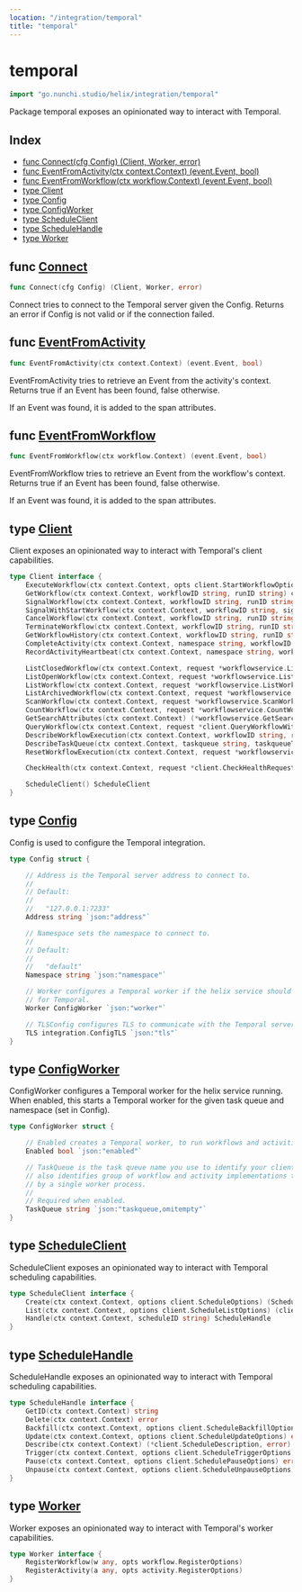 ```yaml
---
location: "/integration/temporal"
title: "temporal"
---
```


# temporal

```go
import "go.nunchi.studio/helix/integration/temporal"
```

Package temporal exposes an opinionated way to interact with Temporal.

## Index

- [func Connect\(cfg Config\) \(Client, Worker, error\)](<#Connect>)
- [func EventFromActivity\(ctx context.Context\) \(event.Event, bool\)](<#EventFromActivity>)
- [func EventFromWorkflow\(ctx workflow.Context\) \(event.Event, bool\)](<#EventFromWorkflow>)
- [type Client](<#Client>)
- [type Config](<#Config>)
- [type ConfigWorker](<#ConfigWorker>)
- [type ScheduleClient](<#ScheduleClient>)
- [type ScheduleHandle](<#ScheduleHandle>)
- [type Worker](<#Worker>)


## func [Connect](<https://github.com/nunchistudio/helix.go/blob/main/integration/temporal/temporal.go#L33>)

```go
func Connect(cfg Config) (Client, Worker, error)
```

Connect tries to connect to the Temporal server given the Config. Returns an error if Config is not valid or if the connection failed.

## func [EventFromActivity](<https://github.com/nunchistudio/helix.go/blob/main/integration/temporal/context.go#L48>)

```go
func EventFromActivity(ctx context.Context) (event.Event, bool)
```

EventFromActivity tries to retrieve an Event from the activity's context. Returns true if an Event has been found, false otherwise.

If an Event was found, it is added to the span attributes.

## func [EventFromWorkflow](<https://github.com/nunchistudio/helix.go/blob/main/integration/temporal/context.go#L20>)

```go
func EventFromWorkflow(ctx workflow.Context) (event.Event, bool)
```

EventFromWorkflow tries to retrieve an Event from the workflow's context. Returns true if an Event has been found, false otherwise.

If an Event was found, it is added to the span attributes.

## type [Client](<https://github.com/nunchistudio/helix.go/blob/main/integration/temporal/client.go#L27-L53>)

Client exposes an opinionated way to interact with Temporal's client capabilities.

```go
type Client interface {
    ExecuteWorkflow(ctx context.Context, opts client.StartWorkflowOptions, workflowType string, payload ...any) (client.WorkflowRun, error)
    GetWorkflow(ctx context.Context, workflowID string, runID string) client.WorkflowRun
    SignalWorkflow(ctx context.Context, workflowID string, runID string, signalName string, arg any) error
    SignalWithStartWorkflow(ctx context.Context, workflowID string, signalName string, signalArg any, opts client.StartWorkflowOptions, workflowType string, payload any) (client.WorkflowRun, error)
    CancelWorkflow(ctx context.Context, workflowID string, runID string) error
    TerminateWorkflow(ctx context.Context, workflowID string, runID string, reason string) error
    GetWorkflowHistory(ctx context.Context, workflowID string, runID string, isLongPoll bool, filterType enums.HistoryEventFilterType) client.HistoryEventIterator
    CompleteActivity(ctx context.Context, namespace string, workflowID string, runID string, activityID string, result any, err error) error
    RecordActivityHeartbeat(ctx context.Context, namespace string, workflowID string, runID string, activityID string) error

    ListClosedWorkflow(ctx context.Context, request *workflowservice.ListClosedWorkflowExecutionsRequest) (*workflowservice.ListClosedWorkflowExecutionsResponse, error)
    ListOpenWorkflow(ctx context.Context, request *workflowservice.ListOpenWorkflowExecutionsRequest) (*workflowservice.ListOpenWorkflowExecutionsResponse, error)
    ListWorkflow(ctx context.Context, request *workflowservice.ListWorkflowExecutionsRequest) (*workflowservice.ListWorkflowExecutionsResponse, error)
    ListArchivedWorkflow(ctx context.Context, request *workflowservice.ListArchivedWorkflowExecutionsRequest) (*workflowservice.ListArchivedWorkflowExecutionsResponse, error)
    ScanWorkflow(ctx context.Context, request *workflowservice.ScanWorkflowExecutionsRequest) (*workflowservice.ScanWorkflowExecutionsResponse, error)
    CountWorkflow(ctx context.Context, request *workflowservice.CountWorkflowExecutionsRequest) (*workflowservice.CountWorkflowExecutionsResponse, error)
    GetSearchAttributes(ctx context.Context) (*workflowservice.GetSearchAttributesResponse, error)
    QueryWorkflow(ctx context.Context, request *client.QueryWorkflowWithOptionsRequest) (*client.QueryWorkflowWithOptionsResponse, error)
    DescribeWorkflowExecution(ctx context.Context, workflowID string, runID string) (*workflowservice.DescribeWorkflowExecutionResponse, error)
    DescribeTaskQueue(ctx context.Context, taskqueue string, taskqueueType enums.TaskQueueType) (*workflowservice.DescribeTaskQueueResponse, error)
    ResetWorkflowExecution(ctx context.Context, request *workflowservice.ResetWorkflowExecutionRequest) (*workflowservice.ResetWorkflowExecutionResponse, error)

    CheckHealth(ctx context.Context, request *client.CheckHealthRequest) (*client.CheckHealthResponse, error)

    ScheduleClient() ScheduleClient
}
```

## type [Config](<https://github.com/nunchistudio/helix.go/blob/main/integration/temporal/config.go#L11-L33>)

Config is used to configure the Temporal integration.

```go
type Config struct {

    // Address is the Temporal server address to connect to.
    //
    // Default:
    //
    //   "127.0.0.1:7233"
    Address string `json:"address"`

    // Namespace sets the namespace to connect to.
    //
    // Default:
    //
    //   "default"
    Namespace string `json:"namespace"`

    // Worker configures a Temporal worker if the helix service should run as worker
    // for Temporal.
    Worker ConfigWorker `json:"worker"`

    // TLSConfig configures TLS to communicate with the Temporal server.
    TLS integration.ConfigTLS `json:"tls"`
}
```

## type [ConfigWorker](<https://github.com/nunchistudio/helix.go/blob/main/integration/temporal/config.go#L40-L51>)

ConfigWorker configures a Temporal worker for the helix service running. When enabled, this starts a Temporal worker for the given task queue and namespace \(set in Config\).

```go
type ConfigWorker struct {

    // Enabled creates a Temporal worker, to run workflows and activities.
    Enabled bool `json:"enabled"`

    // TaskQueue is the task queue name you use to identify your client worker,
    // also identifies group of workflow and activity implementations that are hosted
    // by a single worker process.
    //
    // Required when enabled.
    TaskQueue string `json:"taskqueue,omitempty"`
}
```

## type [ScheduleClient](<https://github.com/nunchistudio/helix.go/blob/main/integration/temporal/client_schedule.go#L25-L29>)

ScheduleClient exposes an opinionated way to interact with Temporal scheduling capabilities.

```go
type ScheduleClient interface {
    Create(ctx context.Context, options client.ScheduleOptions) (ScheduleHandle, error)
    List(ctx context.Context, options client.ScheduleListOptions) (client.ScheduleListIterator, error)
    Handle(ctx context.Context, scheduleID string) ScheduleHandle
}
```

## type [ScheduleHandle](<https://github.com/nunchistudio/helix.go/blob/main/integration/temporal/client_schedule.go#L102-L111>)

ScheduleHandle exposes an opinionated way to interact with Temporal scheduling capabilities.

```go
type ScheduleHandle interface {
    GetID(ctx context.Context) string
    Delete(ctx context.Context) error
    Backfill(ctx context.Context, options client.ScheduleBackfillOptions) error
    Update(ctx context.Context, options client.ScheduleUpdateOptions) error
    Describe(ctx context.Context) (*client.ScheduleDescription, error)
    Trigger(ctx context.Context, options client.ScheduleTriggerOptions) error
    Pause(ctx context.Context, options client.SchedulePauseOptions) error
    Unpause(ctx context.Context, options client.ScheduleUnpauseOptions) error
}
```

## type [Worker](<https://github.com/nunchistudio/helix.go/blob/main/integration/temporal/worker.go#L21-L24>)

Worker exposes an opinionated way to interact with Temporal's worker capabilities.

```go
type Worker interface {
    RegisterWorkflow(w any, opts workflow.RegisterOptions)
    RegisterActivity(a any, opts activity.RegisterOptions)
}
```

